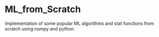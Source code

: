 # ML_from_Scratch
Implementation of some popular ML algorithms and stat functions from scratch using numpy and python. 
